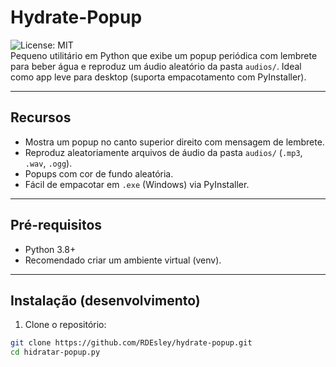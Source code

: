 # Hydrate-Popup

![License: MIT](https://img.shields.io/badge/license-MIT-green.svg)  
Pequeno utilitário em Python que exibe um popup periódica com lembrete para beber água e reproduz um áudio aleatório da pasta `audios/`. Ideal como app leve para desktop (suporta empacotamento com PyInstaller).

---

## Recursos
- Mostra um popup no canto superior direito com mensagem de lembrete.
- Reproduz aleatoriamente arquivos de áudio da pasta `audios/` (`.mp3`, `.wav`, `.ogg`).
- Popups com cor de fundo aleatória.
- Fácil de empacotar em `.exe` (Windows) via PyInstaller.

---

## Pré-requisitos
- Python 3.8+  
- Recomendado criar um ambiente virtual (venv).

---

## Instalação (desenvolvimento)
1. Clone o repositório:
```bash
git clone https://github.com/RDEsley/hydrate-popup.git
cd hidratar-popup.py
